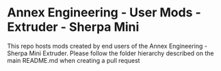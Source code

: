 # Annex Engineering - User Mods - Extruder - Sherpa Mini

This repo hosts mods created by end users of the Annex Engineering - Sherpa Mini Extruder. Please follow the folder hierarchy described on the main README.md when creating a pull request